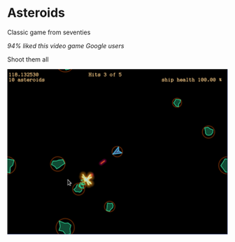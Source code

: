 # Asteroids
Classic game from seventies

_94% liked this video game_
_Google users_

Shoot them all

![Asteroids picture](asters.png)
